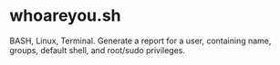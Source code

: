 # whoareyou.sh
BASH, Linux, Terminal. Generate a report for a user, containing name, groups, default shell, and root/sudo privileges.

